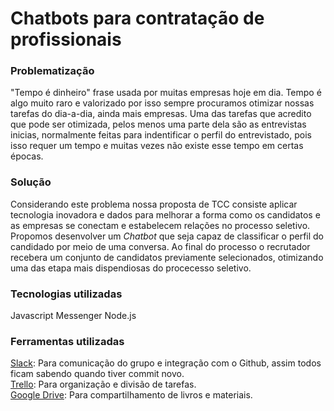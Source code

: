 # Chatbots para contratação de profissionais


### Problematização

"Tempo é dinheiro" frase usada por muitas empresas hoje em dia. Tempo é algo muito raro e valorizado por isso sempre procuramos otimizar nossas tarefas do dia-a-dia, ainda mais empresas. Uma das tarefas que acredito que pode ser otimizada, pelos menos uma parte dela são as entrevistas inicias, normalmente feitas para indentificar o perfil do entrevistado, pois isso requer um tempo e muitas vezes não existe esse tempo em certas épocas.

### Solução

Considerando este problema nossa proposta de TCC consiste aplicar tecnologia inovadora e dados para melhorar a forma como os candidatos e as empresas se conectam e estabelecem relações no processo seletivo. Propomos desenvolver um _Chatbot_ que seja capaz de classificar o perfil do candidado por meio de uma conversa. Ao final do processo o recrutador recebera um conjunto de candidatos previamente selecionados, otimizando uma das etapa mais dispendiosas do procecesso seletivo.

### Tecnologias utilizadas

Javascript
Messenger
Node.js


### Ferramentas utilizadas

[Slack](https://slack.com/): Para comunicação do grupo e integração com o Github, assim todos ficam sabendo quando tiver commit novo.
<br  />
[Trello](https://trello.com/): Para organização e divisão de tarefas.
<br  />
[Google Drive](https://www.google.com/drive/): Para compartilhamento de livros e materiais.


